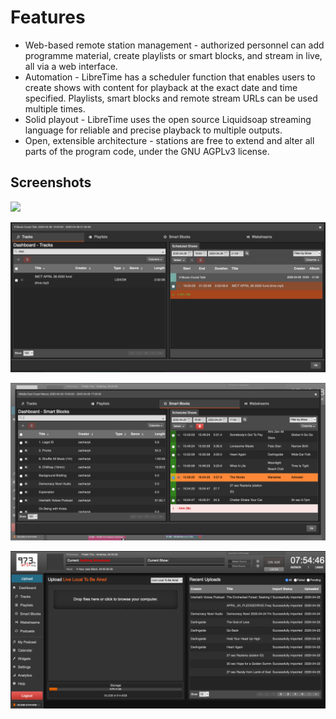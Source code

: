 Features
========

 * Web-based remote station management - authorized personnel can add
   programme material, create playlists or smart blocks, and stream in live,
   all via a web interface.
 * Automation - LibreTime has a scheduler function that enables users to
   create shows with content for playback at the exact date and time specified.
   Playlists, smart blocks and remote stream URLs can be used multiple times.
 * Solid playout - LibreTime uses the open source Liquidsoap streaming language
   for reliable and precise playback to multiple outputs.
 * Open, extensible architecture - stations are free to extend and alter
   all parts of the program code, under the GNU AGPLv3 license.

Screenshots
-----------

![](manual/what-is-airtime/static/Screenshot540-Now_playing_250.png)

![](static/Scheduler1.png)

![](static/Scheduler2.png)

![](static/Upload.png)

